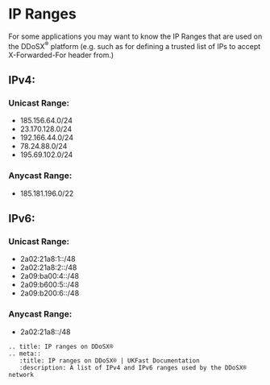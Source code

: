 # IP Ranges

For some applications you may want to know the IP Ranges that are used on the DDoSX<sup>®</sup> platform (e.g. such as for defining a trusted list of IPs to accept X-Forwarded-For header from.)

## IPv4:
### Unicast Range:
* 185.156.64.0/24
* 23.170.128.0/24
* 192.166.44.0/24
* 78.24.88.0/24
* 195.69.102.0/24

### Anycast Range:
* 185.181.196.0/22


## IPv6:
### Unicast Range:
* 2a02:21a8:1::/48
* 2a02:21a8:2::/48
* 2a09:ba00:4::/48
* 2a09:b600:5::/48
* 2a09:b200:6::/48

### Anycast Range:
* 2a02:21a8::/48

```eval_rst
.. title: IP ranges on DDoSX®
.. meta::
   :title: IP ranges on DDoSX® | UKFast Documentation
   :description: A list of IPv4 and IPv6 ranges used by the DDoSX® network
```
